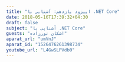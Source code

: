 ```yaml
---
title: "اپیزود یازدهم: آشنایی با .NET Core"
date: 2018-05-16T17:39:32+04:30
draft: false
subject: "آشنایی با .NET Core"
guests: "اشکان نورزاده"
aparat_url: "umVnJ"
aparat_id: "1526476261398734"
youtube_url: "L4GwSLPVdb0"
---
```

